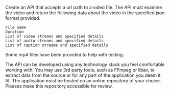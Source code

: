 Create an API that accepts a url path to a video file. The API must examine the video and return the following data about the video in the specified json format provided.

    File name
    Duration
    List of video streams and specified details
    List of audio streams and specified details
    List of caption streams and specified details

Some mp4 files have been provided to help with testing.

The API can be developed using any technology stack you feel comfortable working with. You may use 3rd party tools, such as FFmpeg or libav, to extract data from the source or for any part of the application you deem it fit. The application must be hosted on an online repository of your choice. Pleases make this repository accessible for review.
